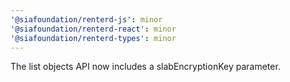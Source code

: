 ```yaml
---
'@siafoundation/renterd-js': minor
'@siafoundation/renterd-react': minor
'@siafoundation/renterd-types': minor
---
```


The list objects API now includes a slabEncryptionKey parameter.
